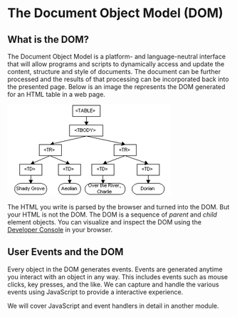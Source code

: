 # The Document Object Model (DOM)

## What is the DOM?

The Document Object Model is a platform- and language-neutral interface that will allow programs and scripts to dynamically access and update the content, structure and style of documents. The document can be further processed and the results of that processing can be incorporated back into the presented page. Below is an image the represents the DOM generated for an HTML table in a web page.

![Example DOM Instance](./img/dom.gif)

The HTML you write is parsed by the browser and turned into the DOM. But your HTML is not the DOM. The DOM is a sequence of *parent* and *child* element objects. You can visualize and inspect the DOM using the [Developer Console](https://github.com/Kevin-CodeCrew/coding_concepts_sprint_1/blob/master/Debugging_and_the_Browser_Development_Console.md#inspecting-the-dom) in your browser.

## User Events and the DOM

Every object in the DOM generates events. Events are generated anytime you interact with an object in any way. This includes events such as mouse clicks, key presses, and the like. We can capture and handle the various events using JavaScript to provide a interactive experience.

We will cover JavaScript and event handlers in detail in another module.
